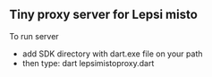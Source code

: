 Tiny proxy server for Lepsi misto
---------------------------------

To run server

- add SDK directory with dart.exe file on your path
- then type:      dart lepsimistoproxy.dart
